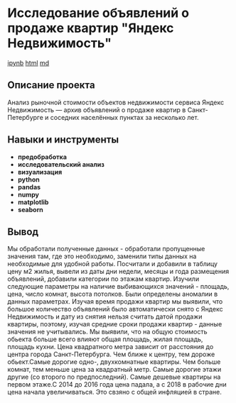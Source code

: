 # Исследование объявлений о продаже квартир "Яндекс Недвижимость"

 [ipynb](https://github.com/wolganovikova/Portfolio/blob/master/Research%20analysis%20of%20Yandex%20Real%20Estate%20data/research%20analysis%20of%20Yandex%20Real%20Estate%20data.ipynb) [html](https://github.com/wolganovikova/Portfolio/blob/master/Research%20analysis%20of%20Yandex%20Real%20Estate%20data/Research%20analysis%20of%20Yandex%20Real%20Estate%20data.html) [md](https://github.com/wolganovikova/Portfolio/blob/master/Research%20analysis%20of%20Yandex%20Real%20Estate%20data/Research%20analysis%20of%20Yandex%20Real%20Estate%20data.md)

## Описание проекта

Анализ рыночной стоимости объектов недвижимости сервиса Яндекс Недвижимость — архив объявлений о продаже квартир в Санкт-Петербурге и соседних населённых пунктах за несколько лет.



## Навыки и инструменты

- **предобработка**
- **исследовательский анализ**
- **визуализация**
- **python**
- **pandas**
- **numpy**
- **matplotlib**
- **seaborn**



## Вывод

Мы обработали полученные данных - обработали пропущенные значения там, где это необходимо, заменили типы данных на необходимые для удобной работы.
Посчитали и добавили в таблицу цену м2 жилья, вывели из даты дни недели, месяцы и года размещения объявлений, добавили категории по этажам квартир.
Изучили следующие параметры на наличие выбивающихся значений - площадь, цена, число комнат, высота потолков. Были определены аномалии в данных параметрах. Изучая время продажи квартир мы выявили, что большое количество объявлений было автоматически снято с Яндекс Недвижимость и дату из снятия нельзя считать датой продажи квартиры, поэтому, изучая средние сроки продажи квартир - данные значения не учитывались.
Мы выявили, что на общую стоимость обьекта больше всего влияют общая площадь, жилая площадь, площадь кухни. Цена квадратного метра зависит от расстояния до центра города Санкт-Петербурга. Чем ближе к центру, тем дороже обьект.Самые дорогие одно-, двухкомнатные квартиры. Чем больше комнат, тем меньше цена за квадратный метр. Самые дорогие этажи другие (со второго по предпоследний). Самые дешевые квартиры на первом этаже.С 2014 до 2016 года цена падала, а c 2018 в рабочие дни цена начала увеличиваться. Это свзяно с общей инфляцией в стране.